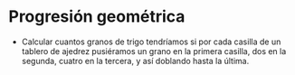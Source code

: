 # Progresión geométrica

-   Calcular cuantos granos de trigo tendríamos si por cada casilla de un tablero de ajedrez pusiéramos un grano en la primera casilla, dos en la segunda, cuatro en la tercera, y así doblando hasta la última.

